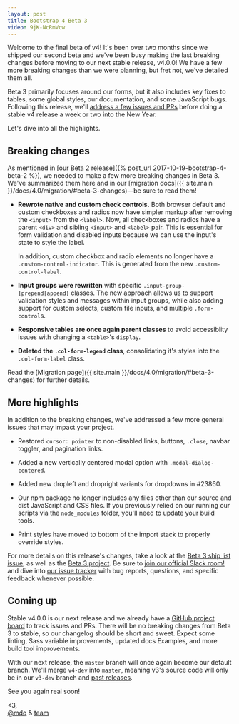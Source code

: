 ```yaml
---
layout: post
title: Bootstrap 4 Beta 3
video: 9jK-NcRmVcw
---
```


Welcome to the final beta of v4! It's been over two months since we shipped our second beta and we've been busy making the last breaking changes before moving to our next stable release, v4.0.0! We have a few more breaking changes than we were planning, but fret not, we've detailed them all.

Beta 3 primarily focuses around our forms, but it also includes key fixes to tables, some global styles, our documentation, and some JavaScript bugs. Following this release, we'll [address a few issues and PRs](https://github.com/twbs/bootstrap/projects/12) before doing a stable v4 release a week or two into the New Year.

Let's dive into all the highlights.

## Breaking changes

As mentioned in [our Beta 2 release]({% post_url 2017-10-19-bootstrap-4-beta-2 %}), we needed to make a few more breaking changes in Beta 3. We've summarized them here and in our [migration docs]({{ site.main }}/docs/4.0/migration/#beta-3-changes)—be sure to read them!

- **Rewrote native and custom check controls.** Both browser default and custom checkboxes and radios now have simpler markup after removing the `<input>` from the `<label>`. Now, all checkboxes and radios have a parent `<div>` and sibling `<input>` and `<label>` pair. This is essential for form validation and disabled inputs because we can use the input's state to style the label.

    In addition, custom checkbox and radio elements no longer have a `.custom-control-indicator`. This is generated from the new `.custom-control-label`.

- **Input groups were rewritten** with specific `.input-group-{prepend|append}` classes. The new approach allows us to support validation styles and messages within input groups, while also adding support for custom selects, custom file inputs, and multiple `.form-control`s.

- **Responsive tables are once again parent classes** to avoid accessiblity issues with changing a `<table>`'s `display`.

- **Deleted the `.col-form-legend` class**, consolidating it's styles into the `.col-form-label` class.

Read the [Migration page]({{ site.main }}/docs/4.0/migration/#beta-3-changes) for further details.

## More highlights

In addition to the breaking changes, we've addressed a few more general issues that may impact your project.

- Restored `cursor: pointer` to non-disabled links, buttons, `.close`, navbar toggler, and pagination links.

- Added a new vertically centered modal option with `.modal-dialog-centered`.

- Added new dropleft and dropright variants for dropdowns in #23860.

- Our npm package no longer includes any files other than our source and dist JavaScript and CSS files. If you previously relied on our running our scripts via the `node_modules` folder, you'll need to update your build tools.

- Print styles have moved to bottom of the import stack to properly override styles.

For more details on this release's changes, take a look at the [Beta 3 ship list issue](https://github.com/twbs/bootstrap/issues/24439), as well as the [Beta 3 project](https://github.com/twbs/bootstrap/projects/10). Be sure to [join our official Slack room!](https://bootstrap-slack.herokuapp.com) and dive into [our issue tracker](https://github.com/twbs/bootstrap/issues/) with bug reports, questions, and specific feedback whenever possible.

## Coming up

Stable v4.0.0 is our next release and we already have a [GitHub project board](https://github.com/twbs/bootstrap/projects/12) to track issues and PRs. There will be no breaking changes from Beta 3 to stable, so our changelog should be short and sweet. Expect some linting, Sass variable improvements, updated docs Examples, and more build tool improvements.

With our next release, the `master` branch will once again become our default branch. We'll merge `v4-dev` into `master`, meaning v3's source code will only be in our `v3-dev` branch and [past releases](https://github.com/twbs/bootstrap/releases).


See you again real soon!

<3,<br>
[@mdo](https://twitter.com/mdo) & [team](https://github.com/twbs)
